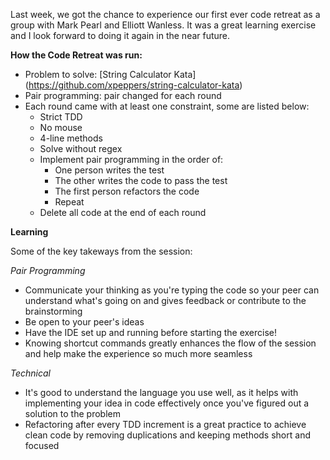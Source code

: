 Last week, we got the chance to experience our first ever code retreat as a group with Mark Pearl and Elliott Wanless. It was a great learning exercise and I look forward to doing it again in the near future.

**How the Code Retreat was run:**

* Problem to solve: [String Calculator Kata] (https://github.com/xpeppers/string-calculator-kata)
* Pair programming: pair changed for each round
* Each round came with at least one constraint, some are listed below:
	* Strict TDD 
	* No mouse
	* 4-line methods
	* Solve without regex
	* Implement pair programming in the order of: 
		* One person writes the test
		* The other writes the code to pass the test
		* The first person refactors the code
		* Repeat
	* Delete all code at the end of each round

**Learning**

Some of the key takeways from the session:

*Pair Programming*

* Communicate your thinking as you're typing the code so your peer can understand what's going on and gives feedback or contribute to the brainstorming
* Be open to your peer's ideas
* Have the IDE set up and running before starting the exercise!
* Knowing shortcut commands greatly enhances the flow of the session and help make the experience so much more seamless

*Technical*

* It's good to understand the language you use well, as it helps with implementing your idea in code effectively once you've figured out a solution to the problem
* Refactoring after every TDD increment is a great practice to achieve clean code by removing duplications and keeping methods short and focused


